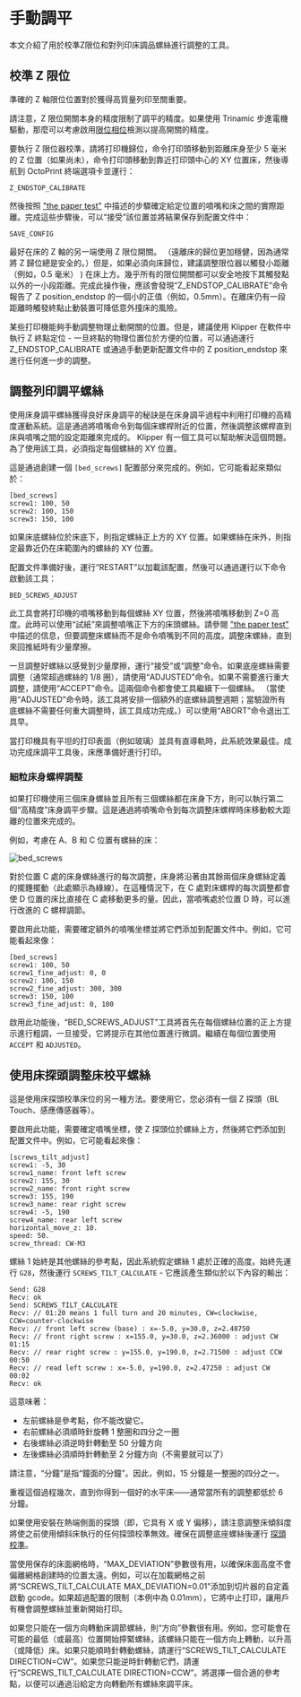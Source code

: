 # 手動調平

本文介紹了用於校準Z限位和對列印床調品螺絲進行調整的工具。

## 校準 Z 限位

準確的 Z 軸限位位置對於獲得高質量列印至關重要。

請注意，Z 限位開關本身的精度限制了調平的精度。如果使用 Trinamic 步進電機驅動，那麼可以考慮啟用[限位相位](Endstop_Phase.md)檢測以提高開關的精度。

要執行 Z 限位器校準，請將打印機歸位，命令打印頭移動到距離床身至少 5 毫米的 Z 位置（如果尚未），命令打印頭移動到靠近打印頭中心的 XY 位置床，然後導航到 OctoPrint 終端選項卡並運行：

```
Z_ENDSTOP_CALIBRATE
```

然後按照 ["the paper test"](Bed_Level.md#the-paper-test) 中描述的步驟確定給定位置的噴嘴和床之間的實際距離。完成這些步驟後，可以“接受”該位置並將結果保存到配置文件中：

```
SAVE_CONFIG
```

最好在床的 Z 軸的另一端使用 Z 限位開關。 （遠離床的歸位更加穩健，因為通常將 Z 歸位總是安全的。）但是，如果必須向床歸位，建議調整限位器以觸發小距離（例如，0.5 毫米） ) 在床上方。幾乎所有的限位開關都可以安全地按下其觸發點以外的一小段距離。完成此操作後，應該會發現“Z_ENDSTOP_CALIBRATE”命令報告了 Z position_endstop 的一個小的正值（例如，0.5mm）。在離床仍有一段距離時觸發終點止動裝置可降低意外撞床的風險。

某些打印機能夠手動調整物理止動開關的位置。但是，建議使用 Klipper 在軟件中執行 Z 終點定位 - 一旦終點的物理位置位於方便的位置，可以通過運行 Z_ENDSTOP_CALIBRATE 或通過手動更新配置文件中的 Z position_endstop 來進行任何進一步的調整。

## 調整列印調平螺絲

使用床身調平螺絲獲得良好床身調平的秘訣是在床身調平過程中利用打印機的高精度運動系統。這是通過將噴嘴命令到每個床螺桿附近的位置，然後調整該螺桿直到床與噴嘴之間的設定距離來完成的。 Klipper 有一個工具可以幫助解決這個問題。為了使用該工具，必須指定每個螺絲的 XY 位置。

這是通過創建一個 `[bed_screws]` 配置部分來完成的。例如，它可能看起來類似於：

```
[bed_screws]
screw1: 100, 50
screw2: 100, 150
screw3: 150, 100
```

如果床底螺絲位於床底下，則指定螺絲正上方的 XY 位置。如果螺絲在床外，則指定最靠近仍在床範圍內的螺絲的 XY 位置。

配置文件準備好後，運行“RESTART”以加載該配置，然後可以通過運行以下命令啟動該工具：

```
BED_SCREWS_ADJUST
```

此工具會將打印機的噴嘴移動到每個螺絲 XY 位置，然後將噴嘴移動到 Z=0 高度。此時可以使用“試紙”來調整噴嘴正下方的床頭螺絲。請參閱 ["the paper test"](Bed_Level.md#the-paper-test) 中描述的信息，但要調整床螺絲而不是命令噴嘴到不同的高度。調整床螺絲，直到來回推紙時有少量摩擦。

一旦調整好螺絲以感覺到少量摩擦，運行“接受”或“調整”命令。如果底座螺絲需要調整（通常超過螺絲的 1/8 圈），請使用“ADJUSTED”命令。如果不需要進行重大調整，請使用“ACCEPT”命令。這兩個命令都會使工具繼續下一個螺絲。 （當使用“ADJUSTED”命令時，該工具將安排一個額外的底螺絲調整週期；當驗證所有底螺絲不需要任何重大調整時，該工具成功完成。）可以使用“ABORT”命令退出工具早。

當打印機具有平坦的打印表面（例如玻璃）並具有直導軌時，此系統效果最佳。成功完成床調平工具後，床應準備好進行打印。

### 細粒床身螺桿調整

如果打印機使用三個床身螺絲並且所有三個螺絲都在床身下方，則可以執行第二個“高精度”床身調平步驟。這是通過將噴嘴命令到每次調整床螺桿時床移動較大距離的位置來完成的。

例如，考慮在 A、B 和 C 位置有螺絲的床：

![bed_screws](img/bed_screws.svg.png)

對於位置 C 處的床身螺絲進行的每次調整，床身將沿著由其餘兩個床身螺絲定義的擺錘擺動（此處顯示為綠線）。在這種情況下，在 C 處對床螺桿的每次調整都會使 D 位置的床比直接在 C 處移動更多的量。因此，當噴嘴處於位置 D 時，可以進行改進的 C 螺桿調節。

要啟用此功能，需要確定額外的噴嘴坐標並將它們添加到配置文件中。例如，它可能看起來像：

```
[bed_screws]
screw1: 100, 50
screw1_fine_adjust: 0, 0
screw2: 100, 150
screw2_fine_adjust: 300, 300
screw3: 150, 100
screw3_fine_adjust: 0, 100
```

啟用此功能後，“BED_SCREWS_ADJUST”工具將首先在每個螺絲位置的正上方提示進行粗調，一旦接受，它將提示在其他位置進行微調。繼續在每個位置使用 `ACCEPT` 和 `ADJUSTED`。

## 使用床探頭調整床校平螺絲

這是使用床探頭校準床位的另一種方法。要使用它，您必須有一個 Z 探頭（BL Touch、感應傳感器等）。

要啟用此功能，需要確定噴嘴坐標，使 Z 探頭位於螺絲上方，然後將它們添加到配置文件中。例如，它可能看起來像：

```
[screws_tilt_adjust]
screw1: -5, 30
screw1_name: front left screw
screw2: 155, 30
screw2_name: front right screw
screw3: 155, 190
screw3_name: rear right screw
screw4: -5, 190
screw4_name: rear left screw
horizontal_move_z: 10.
speed: 50.
screw_thread: CW-M3
```

螺絲 1 始終是其他螺絲的參考點，因此系統假定螺絲 1 處於正確的高度。始終先運行 `G28`，然後運行 `SCREWS_TILT_CALCULATE` - 它應該產生類似於以下內容的輸出：

```
Send: G28
Recv: ok
Send: SCREWS_TILT_CALCULATE
Recv: // 01:20 means 1 full turn and 20 minutes, CW=clockwise, CCW=counter-clockwise
Recv: // front left screw (base) : x=-5.0, y=30.0, z=2.48750
Recv: // front right screw : x=155.0, y=30.0, z=2.36000 : adjust CW 01:15
Recv: // rear right screw : y=155.0, y=190.0, z=2.71500 : adjust CCW 00:50
Recv: // read left screw : x=-5.0, y=190.0, z=2.47250 : adjust CW 00:02
Recv: ok
```

這意味著：

- 左前螺絲是參考點，你不能改變它。
- 右前螺絲必須順時針旋轉 1 整圈和四分之一圈
- 右後螺絲必須逆時針轉動至 50 分鐘方向
- 左後螺絲必須順時針轉動至 2 分鐘方向（不需要就可以了）

請注意，“分鐘”是指“鐘面的分鐘”。因此，例如，15 分鐘是一整圈的四分之一。

重複這個過程幾次，直到你得到一個好的水平床——通常當所有的調整都低於 6 分鐘。

如果使用安裝在熱端側面的探頭（即，它具有 X 或 Y 偏移），請注意調整床傾斜度將使之前使用傾斜床執行的任何探頭校準無效。確保在調整底座螺絲後運行 [探頭校準](Probe_Calibrate.md)。

當使用保存的床面網格時，“MAX_DEVIATION”參數很有用，以確保床面高度不會偏離網格創建時的位置太遠。例如，可以在加載網格之前將“SCREWS_TILT_CALCULATE MAX_DEVIATION=0.01”添加到切片器的自定義啟動 gcode。如果超過配置的限制（本例中為 0.01mm），它將中止打印，讓用戶有機會調整螺絲並重新開始打印。

如果您只能在一個方向轉動床調節螺絲，則“方向”參數很有用。例如，您可能會在可能的最低（或最高）位置開始擰緊螺絲，該螺絲只能在一個方向上轉動，以升高（或降低）床。如果只能順時針轉動螺絲，請運行“SCREWS_TILT_CALCULATE DIRECTION=CW”。如果您只能逆時針轉動它們，請運行“SCREWS_TILT_CALCULATE DIRECTION=CCW”。將選擇一個合適的參考點，以便可以通過沿給定方向轉動所有螺絲來調平床。
